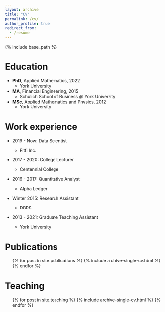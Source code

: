 ```yaml
---
layout: archive
title: "CV"
permalink: /cv/
author_profile: true
redirect_from:
  - /resume
---
```


{% include base_path %}

Education
======
* **PhD**, Applied Mathematics, 2022
  * York University
* **MA**, Financial Engineering, 2015
  * Schulich School of Business @ York University
* **MSc**, Applied Mathematics and Physics, 2012
  * York University


Work experience
======
* 2019 - Now: Data Scientist
  * Fitfi Inc.

* 2017 - 2020: College Lecturer
  * Centennial College

* 2016 - 2017: Quantitative Analyst
  * Alpha Ledger

* Winter 2015: Research Assistant
  * DBRS

* 2013 - 2021: Graduate Teaching Assistant
  * York University
  
<!-- Skills
======
* Skill 1
* Skill 2
  * Sub-skill 2.1
  * Sub-skill 2.2
  * Sub-skill 2.3
* Skill 3 -->

Publications
======
  <ul>{% for post in site.publications %}
    {% include archive-single-cv.html %}
  {% endfor %}</ul>
  
<!-- Talks
======
  <ul>{% for post in site.talks %}
    {% include archive-single-talk-cv.html %}
  {% endfor %}</ul> -->
  
Teaching
======
  <ul>{% for post in site.teaching %}
    {% include archive-single-cv.html %}
  {% endfor %}</ul>
  
<!-- Service and leadership
======
* Currently signed in to 43 different slack teams -->
